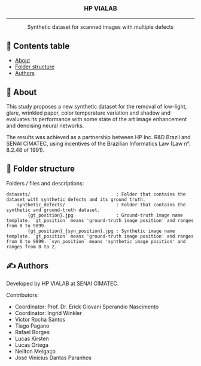 <h3 align="center">HP VIALAB</h3>

---

<p align="center"> Synthetic dataset for scanned images with multiple defects
		<br> 
</p>

## 📝 Contents table

- [About](#About)
- [Folder structure](#getting_started)
- [Authors](#authors)

## 🧐 About <a name = "About"></a>

This study proposes a new synthetic dataset for the removal of low-light, glare, wrinkled paper, color temperature variation and shadow and evaluates its performance with some state of the art image enhancement and denoising neural networks.

The results was achieved as a partnership between HP Inc. R&D Brazil and SENAI CIMATEC, using incentives of the Brazilian Informatics Law (Law n°. 8.2.48 of 1991).

## 🏁 Folder structure <a name = "getting_started"></a>

Folders / files and descriptions:
```
datasets/                                : Folder that contains the dataset with synthetic defects and its ground truth.
    synthetic_defects/                   : Folder that contains the synthetic and ground-truth dataset.
        {gt_position}.jpg                : Ground-truth image name template. `gt_position` means 'ground-truth image position' and ranges from 0 to 9899.
        {gt_position}_{syn_position}.jpg : Synthetic image name template. `gt_position` means 'ground-truth image position' and ranges from 0 to 9899. `syn_position` means 'synthetic image position' and ranges from 0 to 2.
```

## ✍️ Authors <a name = "authors"></a>

Developed by HP VIALAB at SENAI CIMATEC.

Contributors:
- Coordinator: Prof. Dr. Erick Giovani Sperandio Nascimento
- Coordinator: Ingrid Winkler
- Victor Rocha Santos
- Tiago Pagano
- Rafael Borges
- Lucas Kirsten
- Lucas Ortega
- Neilton Melgaço
- José Vinícius Dantas Paranhos
